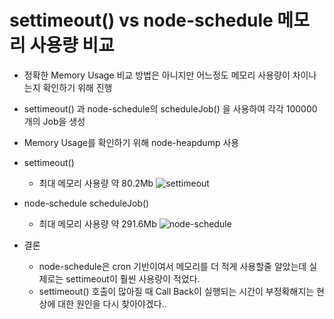 # settimeout() vs node-schedule 메모리 사용량 비교

- 정확한 Memory Usage 비교 방법은 아니지만 어느정도 메모리 사용량이 차이나는지 확인하기 위해 진행
- settimeout() 과 node-schedule의 scheduleJob() 을 사용하여 각각 100000개의 Job을 생성
- Memory Usage를 확인하기 위해 node-heapdump 사용

- settimeout()

  - 최대 메모리 사용량 약 80.2Mb
    ![settimeout](https://user-images.githubusercontent.com/51048267/120077291-b5cb2d00-c0e4-11eb-95ca-c0e4e55c240c.png)

- node-schedule scheduleJob()

  - 최대 메모리 사용량 약 291.6Mb
    ![node-schedule](https://user-images.githubusercontent.com/51048267/120077303-cbd8ed80-c0e4-11eb-9473-ae7f0d10d14a.png)

- 결론
  - node-schedule은 cron 기반이여서 메모리를 더 적게 사용할줄 알았는데 실제로는 settimeout이 훨씬 사용량이 적었다.
  - settimeout() 호출이 많아질 때 Call Back이 실행되는 시간이 부정확해지는 현상에 대한 원인을 다시 찾아야겠다..
